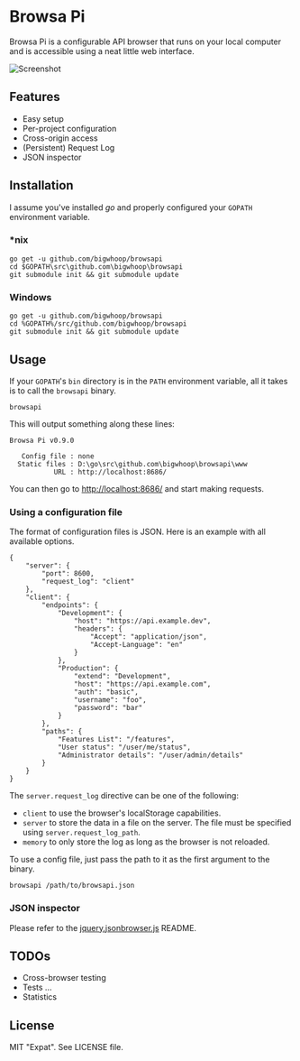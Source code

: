 # Browsa Pi

Browsa Pi is a configurable API browser that runs on your local computer and is accessible using
a neat little web interface.

![Screenshot](https://raw.github.com/bigwhoop/browsapi/master/screenshot.png)

## Features

 * Easy setup
 * Per-project configuration
 * Cross-origin access
 * (Persistent) Request Log
 * JSON inspector


## Installation

I assume you've installed *go* and properly configured your `GOPATH` environment variable.

### *nix

    go get -u github.com/bigwhoop/browsapi
    cd $GOPATH\src\github.com\bigwhoop\browsapi
    git submodule init && git submodule update

### Windows

    go get -u github.com/bigwhoop/browsapi
    cd %GOPATH%/src/github.com/bigwhoop/browsapi
    git submodule init && git submodule update


## Usage

If your `GOPATH`'s `bin` directory is in the `PATH` environment variable, all it takes
is to call the `browsapi` binary.

    browsapi

This will output something along these lines:

    Browsa Pi v0.9.0
    
       Config file : none
      Static files : D:\go\src\github.com\bigwhoop\browsapi\www
               URL : http://localhost:8686/

You can then go to [http://localhost:8686/](http://localhost:8686/) and start making requests.


### Using a configuration file

The format of configuration files is JSON. Here is an example with all available options.

    {
        "server": {
            "port": 8600,
            "request_log": "client"
        },
        "client": {
            "endpoints": {
                "Development": {
                    "host": "https://api.example.dev",
                    "headers": {
                        "Accept": "application/json",
                        "Accept-Language": "en"
                    }
                },
                "Production": {
                    "extend": "Development",
                    "host": "https://api.example.com",
                    "auth": "basic",
                    "username": "foo",
                    "password": "bar"
                }
            },
            "paths": {
                "Features List": "/features",
                "User status": "/user/me/status",
                "Administrator details": "/user/admin/details"
            }
        }
    }

The `server.request_log` directive can be one of the following:

* `client` to use the browser's localStorage capabilities.
* `server` to store the data in a file on the server. The file must be specified using `server.request_log_path`.
* `memory` to only store the log as long as the browser is not reloaded.

To use a config file, just pass the path to it as the first argument to the binary.

    browsapi /path/to/browsapi.json


### JSON inspector

Please refer to the [jquery.jsonbrowser.js](https://github.com/bigwhoop/jquery.jsonbrowser.js) README.


## TODOs

 * Cross-browser testing
 * Tests ...
 * Statistics


## License

MIT "Expat". See LICENSE file.